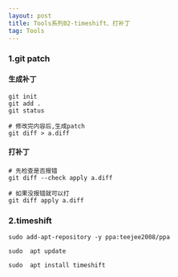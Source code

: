 ```yaml
---
layout: post
title: Tools系列02-timeshift、打补丁
tag: Tools
---
```



### 1.git patch

#### 生成补丁
    git init 
    git add .
    git status 

    # 修改完内容后,生成patch
    git diff > a.diff

#### 打补丁
    # 先检查是否报错
    git diff --check apply a.diff  

    # 如果没报错就可以打   
    git diff apply a.diff

### 2.timeshift

    sudo add-apt-repository -y ppa:teejee2008/ppa

    sudo  apt update

    sudo  apt install timeshift



